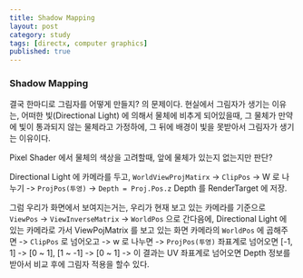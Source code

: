 ```yaml
---
title: Shadow Mapping
layout: post
category: study
tags: [directx, computer graphics]
published: true
---
```


### Shadow Mapping

결국 한마디로 그림자를 어떻게 만들지? 의 문제이다. 현실에서 그림자가 생기는 이유는, 어떠한 빛(Directional Light) 에 의해서 물체에 비추게 되어있을때, 그 물체가 만약에 빛이 통과되지 않는 물체라고 가정하에, 그 뒤에 배경이 빛을 못받아서 그림자가 생기는 이유이다.

Pixel Shader 에서 물체의 색상을 고려할때, 앞에 물체가 있는지 없는지만 판단?

Directional Light 에 카메라를 두고, `WorldViewProjMatirx` -> `ClipPos` -> W 로 나누기 -> `ProjPos(투영)` -> `Depth = Proj.Pos.z` Depth 를 RenderTarget 에 저장. 

그럼 우리가 화면에서 보여지는거는, 우리가 현재 보고 있는 카메라를 기준으로 `ViewPos` -> `ViewInverseMatrix` -> `WorldPos` 으로 간다음에, Directional Light 에 있는 카메라로 가서 ViewPojMatrix 를 보고 있는 화면 카메라의 `WorldPos` 에 곱해주면 -> `ClipPos` 로 넘어오고 -> w 로 나누면 -> `ProjPos(투영)` 좌표계로 넘어오면 [-1, 1] -> [0 ~ 1], [1 ~ -1] -> [0 ~ 1] -> 이 결과는 UV 좌표계로 넘어오면 Depth 정보를 받아서 비교 후에 그림자 적용을 할수 있다.  